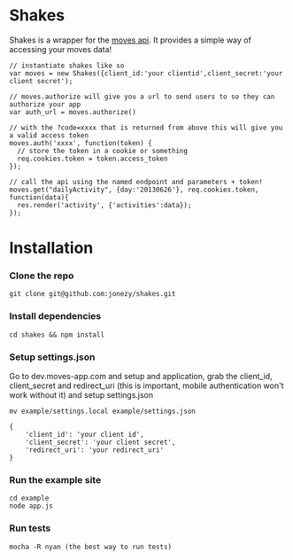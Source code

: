 # Shakes

Shakes is a wrapper for the [moves api](http://dev.moves-app.com). It
provides a simple way of accessing your moves data!

    // instantiate shakes like so
    var moves = new Shakes({client_id:'your clientid',client_secret:'your client secret');
    
    // moves.authorize will give you a url to send users to so they can authorize your app
    var auth_url = moves.authorize() 
    
    // with the ?code=xxxx that is returned from above this will give you a valid access token
    moves.auth('xxxx', function(token) {
      // store the token in a cookie or something
      req.cookies.token = token.access_token
    });
    
    // call the api using the named endpoint and parameters + token!
    moves.get("dailyActivity", {day:'20130626'}, req.cookies.token, function(data){
      res.render('activity', {'activities':data});
    });

# Installation

### Clone the repo

    git clone git@github.com:jonezy/shakes.git
    
### Install dependencies

    cd shakes && npm install
    
### Setup settings.json

Go to dev.moves-app.com and setup and application, grab the client_id, client_secret and redirect_uri (this is important,
mobile authentication won't work without it) and setup settings.json

    mv example/settings.local example/settings.json
    
    {
        'client_id': 'your client id',
        'client_secret': 'your client secret',
        'redirect_uri': 'your redirect_uri'
    }
    
### Run the example site

    cd example
    node app.js

### Run tests

    mocha -R nyan (the best way to run tests)

